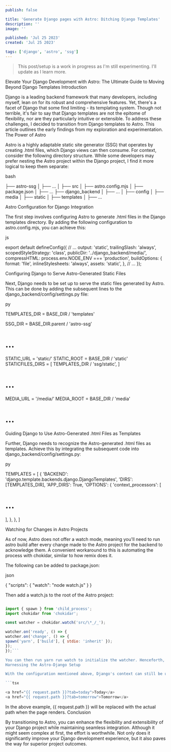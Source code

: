 ```yaml
---
publish: false

title: 'Generate Django pages with Astro: Ditching Django Templates'
description: ''
image: ''

published: 'Jul 25 2023'
created: 'Jul 25 2023'

tags: ['django', 'astro', 'ssg']
---
```


> This post/setup is a work in progress as I'm still experimenting. I'll update as I learn more.

Elevate Your Django Development with Astro: The Ultimate Guide to Moving Beyond Django Templates
Introduction

Django is a leading backend framework that many developers, including myself, lean on for its robust and comprehensive features. Yet, there's a facet of Django that some find limiting - its templating system. Though not terrible, it's fair to say that Django templates are not the epitome of flexibility, nor are they particularly intuitive or extensible. To address these challenges, I decided to transition from Django templates to Astro. This article outlines the early findings from my exploration and experimentation.
The Power of Astro

Astro is a highly adaptable static site generator (SSG) that operates by creating .html files, which Django views can then consume. For context, consider the following directory structure. While some developers may prefer nesting the Astro project within the Django project, I find it more logical to keep them separate:

bash

├── astro-ssg
│ ├── ...
│ ├── src
│ ├── astro.config.mjs
│ ├── package.json
│ ├── ...
├── django_backend
│ ├── ...
│ ├── config
│ ├── media
│ ├── static
│ ├── templates
│ ├── ...

Astro Configuration for Django Integration

The first step involves configuring Astro to generate .html files in the Django templates directory. By adding the following configuration to astro.config.mjs, you can achieve this:

js

export default defineConfig({
// ...
output: 'static',
trailingSlash: 'always',
scopedStyleStrategy: 'class',
publicDir: '../django_backend/media/',
compressHTML: process.env.NODE_ENV === 'production',
buildOptions: {
format: 'file',
inlineStylesheets: 'always',
assets: 'static',
},
// ...
});

Configuring Django to Serve Astro-Generated Static Files

Next, Django needs to be set up to serve the static files generated by Astro. This can be done by adding the subsequent lines to the django_backend/config/settings.py file:

py

TEMPLATES_DIR = BASE_DIR / 'templates'

SSG_DIR = BASE_DIR.parent / 'astro-ssg'

# ...

STATIC_URL = 'static/'
STATIC_ROOT = BASE_DIR / 'static'
STATICFILES_DIRS = [
TEMPLATES_DIR / 'ssg/static',
]

# ...

MEDIA_URL = '/media/'
MEDIA_ROOT = BASE_DIR / 'media'

# ...

Guiding Django to Use Astro-Generated .html Files as Templates

Further, Django needs to recognize the Astro-generated .html files as templates. Achieve this by integrating the subsequent code into django_backend/config/settings.py:

py

TEMPLATES = [
{
'BACKEND': 'django.template.backends.django.DjangoTemplates',
'DIRS': [TEMPLATES_DIR],
'APP_DIRS': True,
'OPTIONS': {
'context_processors': [

# ...

],
},
},
]

Watching for Changes in Astro Projects

As of now, Astro does not offer a watch mode, meaning you'll need to run astro build after every change made to the Astro project for the backend to acknowledge them. A convenient workaround to this is automating the process with chokidar, similar to how remix does it.

The following can be added to package.json:

json

{
"scripts": {
"watch": "node watch.js"
}
}

Then add a watch.js to the root of the Astro project:

````js

import { spawn } from 'child_process';
import chokidar from 'chokidar';

const watcher = chokidar.watch('src/\*_/_');

watcher.on('ready', () => {
watcher.on('change', () => {
spawn('yarn', ['build'], { stdio: 'inherit' });
});
});```

You can then run yarn run watch to initialize the watcher. Henceforth, every time changes are made to the Astro project, Astro will rebuild the project, and Django will register the changes.
Harnessing the Astro-Django Setup

With the configuration mentioned above, Django's context can still be utilized in conjunction with templates. For example, .astro files can be modified like this:

```tsx

<a href="{{ request.path }}?tab=today">Today</a>
<a href="{{ request.path }}?tab=tomorrow">Tomorrow</a>
````

In the above example, {{ request.path }} will be replaced with the actual path when the page renders.
Conclusion

By transitioning to Astro, you can enhance the flexibility and extensibility of your Django project while maintaining seamless integration. Although it might seem complex at first, the effort is worthwhile. Not only does it significantly improve your Django development experience, but it also paves the way for superior project outcomes.
